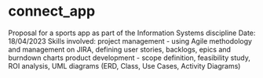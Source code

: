 # connect_app
Proposal for a sports app as part of the Information Systems discipline
Date: 18/04/2023
Skills involved: 
project management - using Agile methodology and management on JIRA, defining user stories, backlogs, epics and burndown charts
product development - scope definition, feasibility study, ROI analysis, UML diagrams (ERD, Class, Use Cases, Activity Diagrams)
